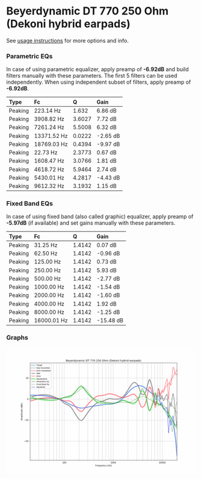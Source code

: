 # Beyerdynamic DT 770 250 Ohm (Dekoni hybrid earpads)
See [usage instructions](https://github.com/jaakkopasanen/AutoEq#usage) for more options and info.

### Parametric EQs
In case of using parametric equalizer, apply preamp of **-6.92dB** and build filters manually
with these parameters. The first 5 filters can be used independently.
When using independent subset of filters, apply preamp of **-6.92dB**.

| Type    | Fc          |      Q | Gain     |
|:--------|:------------|:-------|:---------|
| Peaking | 223.14 Hz   | 1.632  | 6.86 dB  |
| Peaking | 3908.82 Hz  | 3.6027 | 7.72 dB  |
| Peaking | 7261.24 Hz  | 5.5008 | 6.32 dB  |
| Peaking | 13371.52 Hz | 0.0222 | -2.65 dB |
| Peaking | 18769.03 Hz | 0.4394 | -9.97 dB |
| Peaking | 22.73 Hz    | 2.3773 | 0.67 dB  |
| Peaking | 1608.47 Hz  | 3.0766 | 1.81 dB  |
| Peaking | 4618.72 Hz  | 5.9464 | 2.74 dB  |
| Peaking | 5430.01 Hz  | 4.2817 | -4.43 dB |
| Peaking | 9612.32 Hz  | 3.1932 | 1.15 dB  |

### Fixed Band EQs
In case of using fixed band (also called graphic) equalizer, apply preamp of **-5.97dB**
(if available) and set gains manually with these parameters.

| Type    | Fc          |      Q | Gain      |
|:--------|:------------|:-------|:----------|
| Peaking | 31.25 Hz    | 1.4142 | 0.07 dB   |
| Peaking | 62.50 Hz    | 1.4142 | -0.96 dB  |
| Peaking | 125.00 Hz   | 1.4142 | 0.73 dB   |
| Peaking | 250.00 Hz   | 1.4142 | 5.93 dB   |
| Peaking | 500.00 Hz   | 1.4142 | -2.77 dB  |
| Peaking | 1000.00 Hz  | 1.4142 | -1.54 dB  |
| Peaking | 2000.00 Hz  | 1.4142 | -1.60 dB  |
| Peaking | 4000.00 Hz  | 1.4142 | 1.92 dB   |
| Peaking | 8000.00 Hz  | 1.4142 | -1.25 dB  |
| Peaking | 16000.01 Hz | 1.4142 | -15.48 dB |

### Graphs
![](./Beyerdynamic%20DT%20770%20250%20Ohm%20(Dekoni%20hybrid%20earpads).png)